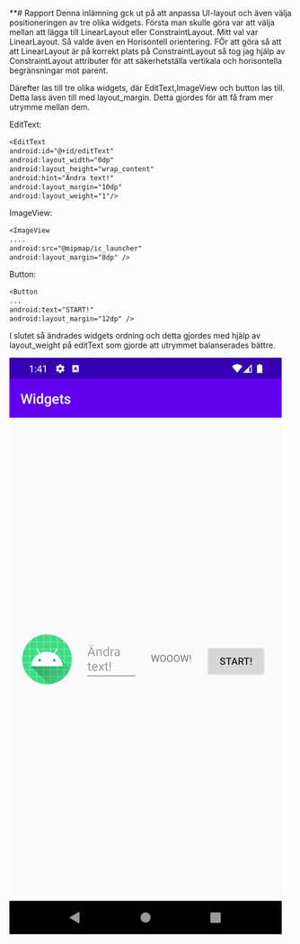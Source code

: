 
**# Rapport
Denna inlämning gck ut på att anpassa UI-layout och även välja positioneringen av tre olika widgets. 
Första man skulle göra var att välja mellan att lägga till LinearLayout eller ConstraintLayout.
Mitt val var LinearLayout. Så valde även en Horisontell orientering. FÖr att göra så att att LinearLayout är på korrekt plats på 
ConstraintLayout så tog jag hjälp av ConstraintLayout attributer för att säkerhetställa vertikala och horisontella begränsningar mot parent. 

<LinearLayout
android:layout_width="match_parent"
android:layout_height="wrap_content"
android:orientation="horizontal"
android:padding="10dp"
app:layout_constraintTop_toTopOf="parent"
app:layout_constraintBottom_toBottomOf="parent"
app:layout_constraintLeft_toLeftOf="parent"
app:layout_constraintRight_toRightOf="parent">

Därefter las till tre olika widgets, där EditText,ImageView och button las till. Detta lass även till med layout_margin.
Detta gjordes för att få fram mer utrymme mellan dem.

EditText:
```
<EditText
android:id="@+id/editText"
android:layout_width="0dp"
android:layout_height="wrap_content"
android:hint="Ändra text!"
android:layout_margin="10dp"
android:layout_weight="1"/>
```

ImageView:
````
<ImageView
....
android:src="@mipmap/ic_launcher"
android:layout_margin="8dp" />
````

Button:
```
<Button
...
android:text="START!"
android:layout_margin="12dp" />
```

I slutet så ändrades widgets ordning och detta gjordes med hjälp av layout_weight på editText som gjorde att utrymmet balanserades bättre. 

![img_1.png](img_1.png)
